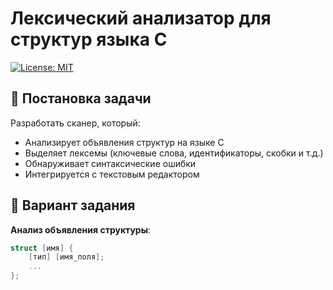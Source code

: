 # Лексический анализатор для структур языка C

[![License: MIT](https://img.shields.io/badge/License-MIT-blue.svg)](https://opensource.org/licenses/MIT)

## 📌 Постановка задачи

Разработать сканер, который:
- Анализирует объявления структур на языке C
- Выделяет лексемы (ключевые слова, идентификаторы, скобки и т.д.)
- Обнаруживает синтаксические ошибки
- Интегрируется с текстовым редактором

## 🎯 Вариант задания

**Анализ объявления структуры**:
```c
struct [имя] {
    [тип] [имя_поля];
    ...
};
